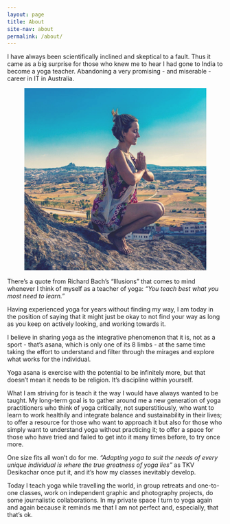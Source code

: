 ```yaml
---
layout: page
title: About
site-nav: about
permalink: /about/
---
```


I have always been scientifically inclined and skeptical to a fault. Thus it came as a big surprise for those who knew me to hear I had gone to India to become a yoga teacher. Abandoning a very promising - and miserable - career in IT in Australia.

<figure class="u-pull-right image-small">
	<img src="/assets/images/about/me.jpg">
</figure>

There’s a quote from Richard Bach’s “Illusions” that comes to mind whenever I think of myself as a teacher of yoga: *“You teach best what you most need to learn.”*

Having experienced yoga for years without finding my way, I am today in the position of saying that it might just be okay to not find your way as long as you keep on actively looking, and working towards it.

I believe in sharing yoga as the integrative phenomenon that it is, not as a sport - that’s asana, which is only one of its 8 limbs - at the same time taking the effort to understand and filter through the mirages and explore what works for the individual.

Yoga asana is exercise with the potential to be infinitely more, but that doesn’t mean it needs to be religion. It’s discipline within yourself.

What I am striving for is teach it the way I would have always wanted to be taught. My long-term goal is to gather around me a new generation of yoga practitioners who think of yoga critically, not superstitiously, who want to learn to work healthily and integrate balance and sustainability in their lives; to offer a resource for those who want to approach it but also for those who simply want to understand yoga without practicing it; to offer a space for those who have tried and failed to get into it many times before, to try once more.

One size fits all won’t do for me. *“Adapting yoga to suit the needs of every unique individual is where the true greatness of yoga lies”* as TKV Desikachar once put it, and it’s how my classes inevitably develop.

Today I teach yoga while travelling the world, in group retreats and one-to-one classes, work on independent graphic and photography projects, do some journalistic collaborations. In my private space I turn to yoga again and again because it reminds me that I am not perfect and, especially, that that’s ok.

[img]: http://ruayoga.com/assets/images/about/me.jpg